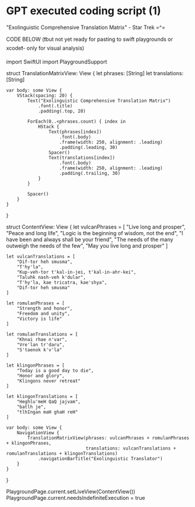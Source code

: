# GPT executed coding script (1)
"Exolinguistic Comprehensive Translation Matrix" - Star Trek =^=

CODE BELOW (❗️but not yet ready for pasting to swift playgrounds or xcode❗️- only for visual analysis)

import SwiftUI
import PlaygroundSupport

struct TranslationMatrixView: View {
    let phrases: [String]
    let translations: [String]
    
    var body: some View {
        VStack(spacing: 20) {
            Text("Exolinguistic Comprehensive Translation Matrix")
                .font(.title)
                .padding(.top, 20)
            
            ForEach(0..<phrases.count) { index in
                HStack {
                    Text(phrases[index])
                        .font(.body)
                        .frame(width: 250, alignment: .leading)
                        .padding(.leading, 30)
                    Spacer()
                    Text(translations[index])
                        .font(.body)
                        .frame(width: 250, alignment: .leading)
                        .padding(.trailing, 30)
                }
            }
            
            Spacer()
        }
    }
}

struct ContentView: View {
    let vulcanPhrases = [
        "Live long and prosper",
        "Peace and long life",
        "Logic is the beginning of wisdom, not the end",
        "I have been and always shall be your friend",
        "The needs of the many outweigh the needs of the few",
        "May you live long and prosper"
    ]
    
    let vulcanTranslations = [
        "Dif-tor heh smusma",
        "T'hy'la",
        "Kup-veh-tor t'kal-in-jei, t'kal-in-ahr-kei",
        "Taluhk nash-veh k'dular",
        "T'hy'la, kae tricatra, kae'shya",
        "Dif-tor heh smusma"
    ]
    
    let romulanPhrases = [
        "Strength and honor",
        "Freedom and unity",
        "Victory is life"
    ]
    
    let romulanTranslations = [
        "Khnai rhae n'var",
        "Vre'lan tr'daru",
        "S'taenok k'v'la"
    ]
    
    let klingonPhrases = [
        "Today is a good day to die",
        "Honor and glory",
        "Klingons never retreat"
    ]
    
    let klingonTranslations = [
        "Heghlu'meH QaQ jajvam",
        "batlh je",
        "tlhIngan maH ghaH reH"
    ]
    
    var body: some View {
        NavigationView {
            TranslationMatrixView(phrases: vulcanPhrases + romulanPhrases + klingonPhrases,
                                  translations: vulcanTranslations + romulanTranslations + klingonTranslations)
                .navigationBarTitle("Exolinguistic Translator")
        }
    }
}

PlaygroundPage.current.setLiveView(ContentView())
PlaygroundPage.current.needsIndefiniteExecution = true
